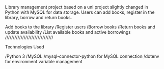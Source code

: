 Library management project based on a uni project slightly changed in Python with MySQL for data storage. Users can add books, register in the library, borrow and return books.

Add books to the library
/Register users
/Borrow books
/Return books and update availability
/List available books and active borrowings
///////////////////////////////

Technologies Used


/Python 3
/MySQL
/mysql-connector-python for MySQL connection
/dotenv for environment variable management
